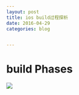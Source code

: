 ```yaml
---
layout: post
title: ios build过程探析
date: 2016-04-29
categories: blog


---
```



# build Phases

![](http://7xqijx.com1.z0.glb.clouddn.com/1.png)


         

     
  
  
 
  
  